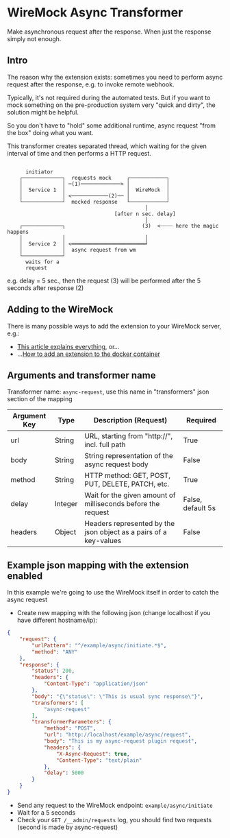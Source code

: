 # WireMock Async Transformer
Make asynchronous request after the response. When just the response simply not enough. 

## Intro
The reason why the extension exists: sometimes you need to perform async request after 
the response, e.g. to invoke remote webhook. 

Typically, it's not required during the automated tests. But if you want to mock something 
on the pre-production system very "quick and dirty", the solution might be helpful. 

So you don't have to "hold" some additional runtime, async request "from the box" doing
what you want.

This transformer creates separated thread, which waiting for the given interval of time 
and then performs a HTTP request. 

```text

      initiator
    ┌─────────────┐  requests mock     ┌────────────┐
    │             │ ─(1)─────────────> │            │
    │  Service 1  │                    │  WireMock  │
    │             │ <────────────(2)── │            │
    └─────────────┘  mocked response   └────────────┘
                                             │
                                   [after n sec. delay]
                                             │
    ┌─────────────┐                         (3)  <┈┈┈┈ here the magic happens
    │             │                          │
    │  Service 2  │ <════════════════════════╛
    │             │  async request from wm
    └─────────────┘
      waits for a
      request

```
e.g. delay = 5 sec., then the request (3) will be performed after the 5 seconds after response (2)

## Adding to the WireMock
There is many possible ways to add the extension to your WireMock server, e.g.:

- [This article explains everything](http://wiremock.org/docs/extending-wiremock), or...
- ...[How to add an extension to the docker container](https://github.com/rodolpheche/wiremock-docker#use-wiremock-extensions)

## Arguments and transformer name

Transformer name: `async-request`, use this name in "transformers" json section of the mapping

| Argument Key  | Type    | Description (Request)                                             | Required          | 
|---------------|---------|-------------------------------------------------------------------|-------------------|
| url           | String  | URL, starting from "http://", incl. full path                     | True              |
| body          | String  | String representation of the async request body                   | False             |
| method        | String  | HTTP method: GET, POST, PUT, DELETE, PATCH, etc.                  | True              |  
| delay         | Integer | Wait for the given amount of milliseconds before the request      | False, default 5s |
| headers       | Object  | Headers represented by the json object as a pairs of a key-values | False             |
  


## Example json mapping with the extension enabled
In this example we're going to use the WireMock itself in order to catch the async request 

- Create new mapping with the following json (change localhost if you have different hostname/ip):
```json
{
    "request": { 
        "urlPattern": "^/example/async/initiate.*$",
        "method": "ANY"
    },
    "response": {
        "status": 200,
        "headers": {
            "Content-Type": "application/json"
        },
        "body": "{\"status\": \"This is usual sync response\"}",
        "transformers": [
            "async-request"
        ],
        "transformerParameters": {
            "method": "POST",
            "url": "http://localhost/example/async/request",
            "body": "This is my async-request plugin request",
            "headers": {
                "X-Async-Request": true,
                "Content-Type": "text/plain"
            },
            "delay": 5000
        }
    }
}
```

- Send any request to the WireMock endpoint: `example/async/initiate`
- Wait for a 5 seconds
- Check your `GET /__admin/requests` log, you should find two requests (second is made by async-request)
